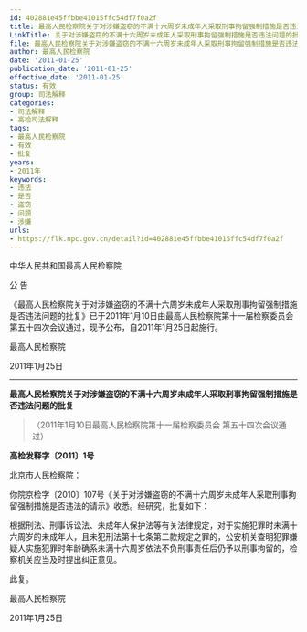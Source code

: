 ```yaml
---
id: 402881e45ffbbe41015ffc54df7f0a2f
title: 最高人民检察院关于对涉嫌盗窃的不满十六周岁未成年人采取刑事拘留强制措施是否违法问题的批复
LinkTitle: 关于对涉嫌盗窃的不满十六周岁未成年人采取刑事拘留强制措施是否违法问题的批复（2011）
file: 最高人民检察院关于对涉嫌盗窃的不满十六周岁未成年人采取刑事拘留强制措施是否违法问题的批复_20110125_402881e45ffbbe41015ffc54df7f0a2f.docx
author: 最高人民检察院
date: '2011-01-25'
publication_date: '2011-01-25'
effective_date: '2011-01-25'
status: 有效
group: 司法解释
categories:
- 司法解释
- 高检司法解释
tags:
- 最高人民检察院
- 有效
- 批复
years:
- 2011年
keywords:
- 违法
- 是否
- 盗窃
- 问题
- 涉嫌
urls:
- https://flk.npc.gov.cn/detail?id=402881e45ffbbe41015ffc54df7f0a2f
---
```


中华人民共和国最高人民检察院

公 告

《最高人民检察院关于对涉嫌盗窃的不满十六周岁未成年人采取刑事拘留强制措施是否违法问题的批复》已于2011年1月10日由最高人民检察院第十一届检察委员会第五十四次会议通过，现予公布，自2011年1月25日起施行。

最高人民检察院

2011年1月25日

---

**最高人民检察院关于对涉嫌盗窃的不满十六周岁未成年人采取刑事拘留强制措施是否违法问题的批复**

> （2011年1月10日最高人民检察院第十一届检察委员会
> 第五十四次会议通过）

**高检发释字〔2011〕1号**

北京市人民检察院：

你院京检字〔2010〕107号《关于对涉嫌盗窃的不满十六周岁未成年人采取刑事拘留强制措施是否违法的请示》收悉。经研究，批复如下：

根据刑法、刑事诉讼法、未成年人保护法等有关法律规定，对于实施犯罪时未满十六周岁的未成年人，且未犯刑法第十七条第二款规定之罪的，公安机关查明犯罪嫌疑人实施犯罪时年龄确系未满十六周岁依法不负刑事责任后仍予以刑事拘留的，检察机关应当及时提出纠正意见。

此复。

最高人民检察院

2011年1月25日
